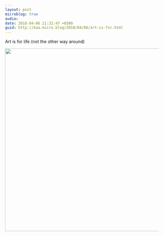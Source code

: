 ```yaml
---
layout: post
microblog: true
audio: 
date: 2018-04-06 21:32:47 +0300
guid: http://kaa.micro.blog/2018/04/06/art-is-for.html
---
```

Art is for life (not the other way around)

<img src="https://micro.kaa.bz/uploads/2018/e6e261a3a8.jpg" width="600" height="600" />
